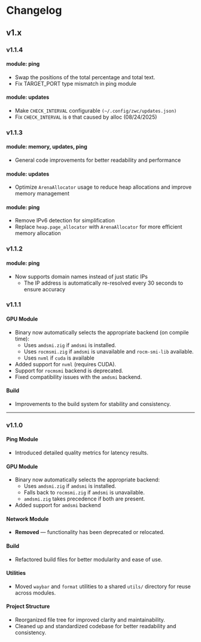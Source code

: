 # Changelog

## v1.x

### v1.1.4

#### module: ping

- Swap the positions of the total percentage and total text.
- Fix TARGET_PORT type mismatch in ping module

#### module: updates

- Make `CHECK_INTERVAL` configurable `(~/.config/zwc/updates.json)`
- Fix `CHECK_INTERVAL` is `0` that caused by alloc (08/24/2025)

### v1.1.3

#### module: memory, updates, ping

- General code improvements for better readability and performance

#### module: updates

- Optimize `ArenaAllocator` usage to reduce heap allocations and improve memory management

#### module: ping

- Remove IPv6 detection for simplification
- Replace `heap.page_allocator` with `ArenaAllocator` for more efficient memory allocation

### v1.1.2

#### module: ping

- Now supports domain names instead of just static IPs
  - The IP address is automatically re-resolved every 30 seconds to ensure accuracy

### v1.1.1

#### GPU Module

- Binary now automatically selects the appropriate backend (on compile time):
  - Uses `amdsmi.zig` if `amdsmi` is installed.
  - Uses `rocmsmi.zig` if `amdsmi` is unavailable and `rocm-smi-lib` available.
  - Uses `nvml` if `cuda` is available
- Added support for `nvml` (requires CUDA).
- Support for `rocmsmi` backend is deprecated.
- Fixed compatibility issues with the `amdsmi` backend.

#### Build

- Improvements to the build system for stability and consistency.

---

### v1.1.0

#### Ping Module

- Introduced detailed quality metrics for latency results.

#### GPU Module

- Binary now automatically selects the appropriate backend:
  - Uses `amdsmi.zig` if `amdsmi` is installed.
  - Falls back to `rocmsmi.zig` if `amdsmi` is unavailable.
  - `amdsmi.zig` takes precedence if both are present.
- Added support for `amdsmi` backend

#### Network Module

- **Removed** — functionality has been deprecated or relocated.

#### Build

- Refactored build files for better modularity and ease of use.

#### Utilities

- Moved `waybar` and `format` utilities to a shared `utils/` directory for reuse across modules.

#### Project Structure

- Reorganized file tree for improved clarity and maintainability.
- Cleaned up and standardized codebase for better readability and consistency.
